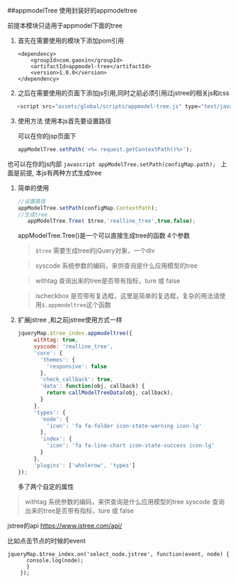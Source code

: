 ##appmodelTree
使用封装好的appmodeltree

前提本模块只适用于appmodel下面的tree

 

1. 首先在需要使用的模块下添加pom引用

    ```
    <dependency>
        <groupId>com.gaoxin</groupId>
        <artifactId>appmodel-tree</artifactId>
        <version>1.0.0</version>
    </dependency>
    ```

2. 之后在需要使用的页面下添加js引用,同时之前必须引用过jstree的相关js和css

 ```javascript
    <script src="assets/global/scripts/appmodel-tree.js" type="text/javascript"></script>
 ```

3. 使用方法
   使用本js首先要设置路径

   可以在你的jsp页面下
    ```javascript
    appModelTree.setPath('<%= request.getContextPath()%>');
    ```
  也可以在你的js内部
    ```javascript
     appModelTree.setPath(configMap.path);
    ```
 上面是前提, 本js有两种方式生成tree
 1. 简单的使用
     ```javascript
     //设置路径
     appModelTree.setPath(configMap.ContextPath);
     //生成tree
        appModelTree.Tree( $tree,'realline_tree',true,false);
    ```
    appModelTree.Tree()是一个可以直接生成tree的函数
    4个参数
     > `$tree` 需要生成tree的jQuery对象，一个div 
     
     > syscode 系统参数的编码，来供查询是什么应用模型的tree
     
     > withtag 查询出来的tree是否带有指标，ture 或 false
     
     > ischeckbox 是否带有复选框，这里是简单的复选框，复杂的用法请使用`$.appmodeltree`这个函数
 
 2. 扩展jstree ,和之前jstree使用方式一样
     ```javascript
     jqueryMap.$tree_index.appmodeltree({
          withtag: true,
          syscode: 'realline_tree',
          'core': {
            'themes': {
              'responsive': false
            },
            'check_callback': true,
            'data': function(obj, callback) {
              return callModelTreeData(obj, callback);
            }
          },
          'types': {
            'node': {
              'icon': 'fa fa-folder icon-state-warning icon-lg'
            },
            'index': {
              'icon': 'fa fa-line-chart icon-state-success icon-lg'
            }
          },
          'plugins': ['wholerow', 'types']
    });
     ```
     多了两个自定的属性
   >  withtag 系统参数的编码，来供查询是什么应用模型的tree
     syscode 查询出来的tree是否带有指标，ture 或 false
     
jstree的api
https://www.jstree.com/api/
    
比如点击节点的时候的event
```
jqueryMap.$tree_index.on('select_node.jstree', function(event, node) {
      console.log(node);
      }
    });
```
